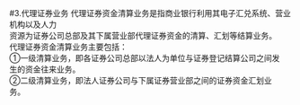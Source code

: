 #3.代理证券业务
代理证券资金清算业务是指商业银行利用其电子汇兑系统、营业机构以及人力<br />
    资源为证券公司总部及其下属营业部代理证券资金的清算、汇划等结算业务。<br />
    代理证券资金清算业务主要包括：<br />
    ①一级清算业务，即各证券公司总部以法人为单位与证券登记结算公司之间发<br />
    生的资金往来业务。<br />
    ②二级清算业务，即法人证券公司与下属证券营业部之间的证券资金汇划业<br />
  务。